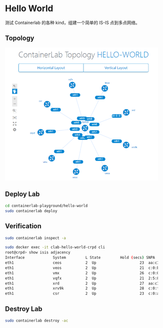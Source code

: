 # Hello World

测试 Containerlab 的各种 kind，组建一个简单的 IS-IS 点到多点网络。

## Topology

![topo](topology/hello-world.png)

## Deploy Lab

```bash
cd containerlab-playground/hello-world
sudo containerlab deploy
```

## Verification

```bash
sudo containerlab inspect -a
```

```bash
sudo docker exec -it clab-hello-world-crpd cli
root@crpd> show isis adjacency 
Interface             System         L State         Hold (secs) SNPA
eth1                  ceos           2  Up                    23  aa:c1:ab:5d:36:f8
eth1                  veos           2  Up                    21  c:0:b4:34:78:6b
eth1                  vmx            2  Up                    26  c:0:0:44:5c:1
eth1                  vqfx           2  Up                    21  2:5:86:71:8a:3
eth1                  xrd            2  Up                    27  aa:c1:ab:28:f8:e7
eth1                  xrv9k          2  Up                    28  c:0:fb:c4:1:1
eth1                  csr            2  Up                    23  c:0:a8:a7:8d:1
```

## Destroy Lab

```bash
sudo containerlab destroy -ac
```
